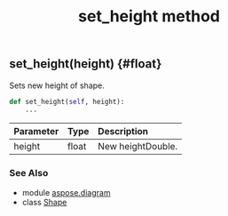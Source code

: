 ﻿---
title: set_height method
second_title: Aspose.Diagram for Python via .NET API References
description: 
type: docs
weight: 260
url: /python-net/aspose.diagram/shape/set_height/
is_root: false
---

## set_height(height) {#float}

Sets new height of shape.



```python
def set_height(self, height):
    ...
```


| Parameter | Type | Description |
| :- | :- | :- |
| height | float | New heightDouble. |



### See Also
* module [aspose.diagram](../../)
* class [Shape](/diagram/python-net/aspose.diagram/shape)
